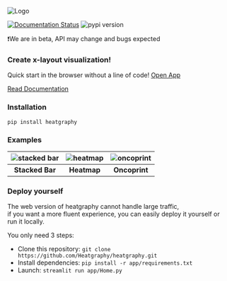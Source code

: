 ![Logo](img/logo.png)

[![Documentation Status](https://img.shields.io/readthedocs/heatgraphy?color=00B796&logo=readthedocs&logoColor=white&style=flat-square)](https://heatgraphy.readthedocs.io/en/stable)
![pypi version](https://img.shields.io/pypi/v/heatgraphy?color=00B796&logo=python&logoColor=white&style=flat-square)


❗We are in beta, API may change and bugs expected

### Create x-layout visualization!

Quick start in the browser without a line of code!
[Open App](https://heatgraphy.streamlit.app)

[Read Documentation](https://heatgraphy.readthedocs.io/en/stable)


### Installation

```shell
pip install heatgraphy
```

### Examples

| ![stacked bar](https://heatgraphy.readthedocs.io/en/latest/_images/sphx_glr_plot_stacked_bar_thumb.png) | ![heatmap](https://heatgraphy.readthedocs.io/en/latest/_images/sphx_glr_plot_pbmc3k_thumb.png) | ![oncoprint](https://heatgraphy.readthedocs.io/en/latest/_images/sphx_glr_plot_oncoprint_thumb.png) |
|:-------------------------------------------------------------------------------------------------------:|:----------------------------------------------------------------------------------------------:|:---------------------------------------------------------------------------------------------------:|
|                                             **Stacked Bar**                                             |                                          **Heatmap**                                           |                                            **Oncoprint**                                            |

### Deploy yourself

The web version of heatgraphy cannot handle large traffic,  
if you want a more fluent experience,
you can easily deploy it yourself or run it locally.

You only need 3 steps:

- Clone this repository: `git clone https://github.com/Heatgraphy/heatgraphy.git`
- Install dependencies: `pip install -r app/requirements.txt`
- Launch: `streamlit run app/Home.py`
